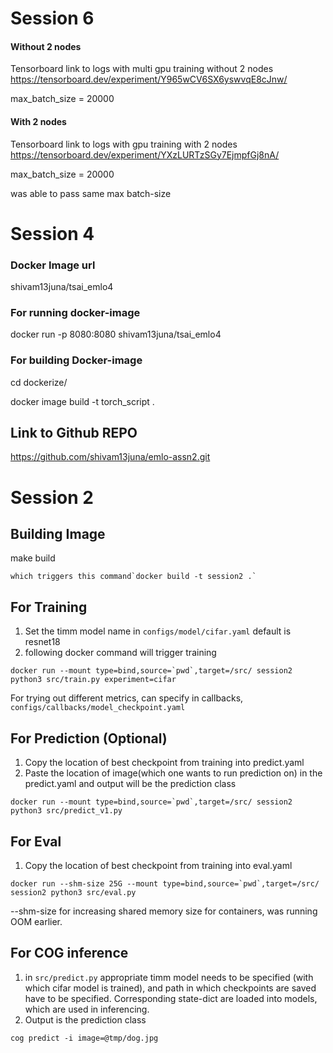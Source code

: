 # Session 6

#### Without 2 nodes

Tensorboard link to logs with multi gpu training without 2 nodes https://tensorboard.dev/experiment/Y965wCV6SX6yswvqE8cJnw/

max_batch_size = 20000

#### With 2 nodes

Tensorboard link to logs with gpu training with 2 nodes https://tensorboard.dev/experiment/YXzLURTzSGy7EjmpfGj8nA/

max_batch_size = 20000

was able to pass same max batch-size

# Session 4

### Docker Image url

shivam13juna/tsai_emlo4

### For running docker-image

docker run -p 8080:8080 shivam13juna/tsai_emlo4

### For building Docker-image

cd dockerize/

docker image build -t torch_script .

## Link to Github REPO

https://github.com/shivam13juna/emlo-assn2.git

# Session 2

## Building Image

make build

    which triggers this command`docker build -t session2 .`

## For Training

1. Set the timm model name in `configs/model/cifar.yaml` default is resnet18
2. following docker command will trigger training

```
docker run --mount type=bind,source=`pwd`,target=/src/ session2 python3 src/train.py experiment=cifar
```

For trying out different metrics, can specify in callbacks, `configs/callbacks/model_checkpoint.yaml`

## For Prediction (Optional)

1. Copy the location of best checkpoint from training into predict.yaml
2. Paste the location of image(which one wants to run prediction on) in the predict.yaml and output will be the prediction class

```
docker run --mount type=bind,source=`pwd`,target=/src/ session2 python3 src/predict_v1.py
```

## For Eval

1. Copy the location of best checkpoint from training into eval.yaml

```
docker run --shm-size 25G --mount type=bind,source=`pwd`,target=/src/ session2 python3 src/eval.py
```

--shm-size for increasing shared memory size for containers, was running OOM earlier.

## For COG inference

1. in `src/predict.py` appropriate timm model needs to be specified (with which cifar model is trained), and path in which checkpoints are saved have to be specified. Corresponding state-dict are loaded into models, which are used in inferencing.
2. Output is the prediction class

```
cog predict -i image=@tmp/dog.jpg
```
